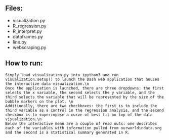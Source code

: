 ## Files: 
* visualization.py
* R_regression.py
* R_interpret.py
* dataframes.py
* line.py
* webscraping.py
    
## How to run:
    Simply load visualization.py into ipython3 and run visualization.setup() to launch the Dash web application that houses the interactive data visualization.\n
    Once the application is launched, there are three dropdowns: the first selects the x variable, the second selects the y variable, and the third selects the variable that will be represented by the size of the bubble markers on the plot. \n
    Additionally, there are two checkboxes: the first is to include the third variable as a control in the regression analysis, and the second checkbox is to superimpose a curve of best fit on top of the data visualization.\n
    Below the interactive menu are a couple of read outs: one describes each of the variables with information pulled from ourworldindata.org and the second is a statistical summary generated in R. 